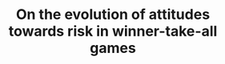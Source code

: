 ---
id_key: d1999-evolution
categories: GT
tags:
- evolution
authors:
- Dekel, Eddie
- Scotchmer, Suzanne
title: On the evolution of attitudes towards risk in winner-take-all games
journal: Journal of Economic Theory
vol: 87
num: 1
pages: 125-143
year: 1999
pub: Elsevier
pdf: evolution-attitudes-to-risk-win-take-all.pdf
permalink: "/papers/d1999-evolution.txt"
layout: bib
---